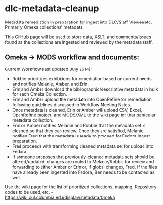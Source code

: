 dlc-metadata-cleanup
====================

Metadata remediation in preparation for ingest into DLC/Staff Viewer/etc. Primarily Omeka collections' metadata. 

This GitHub page will be used to store data, XSLT, and comments/issues found as the collections are ingested and reviewed by the metadata staff.

Omeka -> MODS workflow and documents:
-----------------------------------------------------------
Current Workflow (last updated July 2014):
* Robbie prioritizes exhibitions for remediation based on current needs and notifies Melanie, Amber, and Erin.
* Erin and Amber download the bibliographic/descriptive metadata in bulk for each Omeka Collection.
* Erin and Amber upload the metadata into OpenRefine for remediation following guidelines discussed in Workflow Meeting Notes.
* Once metadata is cleaned, Erin or Amber will upload CSV, Excel, OpenRefine project, and MODS/XML to the wiki page for that particular metadata collection.
* Erin or Amber notifies Melanie and Robbie that the metadata set is cleaned so that they can review. Once they are satisfied, Melanie notifies Fred that the metadata is ready to proceed for Fedora ingest preparation.
* Fred proceeds with transforming cleaned metadata set for upload into Fedora.
* If someone proposes that previously-cleaned metadata sets should be altered/updated, changes are routed to Melanie/Robbie for review and forwarding to either Amber or Erin or, if global changes, Fred. If the files have already been ingested into Fedora, Ben needs to be contacted as well.

Use the wiki page for the list of prioritized collections, mapping, Repository codes to be used, etc. - https://wiki.cul.columbia.edu/display/metadata/Omeka
